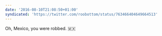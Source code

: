 ```yaml
---
date: '2016-08-10T21:08:50+01:00'
syndicated: 'https://twitter.com/roobottom/status/763466404649664513'
---
```

Oh, Mexico, you were robbed. 🇲🇽
